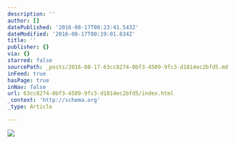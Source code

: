 ```yaml
---
description: ''
author: []
datePublished: '2016-08-17T00:23:41.543Z'
dateModified: '2016-08-17T00:19:01.834Z'
title: ''
publisher: {}
via: {}
starred: false
sourcePath: _posts/2016-08-17-63cc8274-0bf3-4509-9fc3-d1814ec2bfd5.md
inFeed: true
hasPage: true
inNav: false
url: 63cc8274-0bf3-4509-9fc3-d1814ec2bfd5/index.html
_context: 'http://schema.org'
_type: Article

---
```

![](https://the-grid-user-content.s3-us-west-2.amazonaws.com/fe574354-98b4-48cf-b60b-fc70c5dfab2d.jpg)